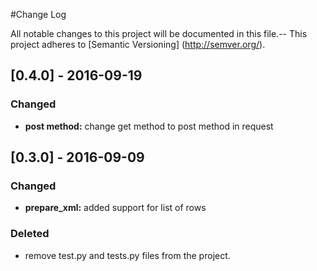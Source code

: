 #Change Log

All notable changes to this project will be documented in this file.--
This project adheres to [Semantic Versioning] (http://semver.org/).


## [0.4.0] - 2016-09-19

### Changed

- **post method:** change get method to post method in request

## [0.3.0] - 2016-09-09


### Changed

- **prepare_xml:** added support for list of rows

### Deleted

- remove test.py and tests.py files from the project.